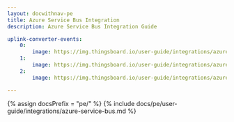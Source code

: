 ```yaml
---
layout: docwithnav-pe
title: Azure Service Bus Integration
description: Azure Service Bus Integration Guide 

uplink-converter-events:
    0:
        image: https://img.thingsboard.io/user-guide/integrations/azure-service-bus/azure-service-bus-integration-send-check-uplink-2-pe.png
    1:
        image: https://img.thingsboard.io/user-guide/integrations/azure-service-bus/azure-service-bus-integration-send-check-uplink-3-pe.png
    2:
        image: https://img.thingsboard.io/user-guide/integrations/azure-service-bus/azure-service-bus-integration-send-check-uplink-4-pe.png

---
```

{% assign docsPrefix = "pe/" %}
{% include docs/pe/user-guide/integrations/azure-service-bus.md %}
